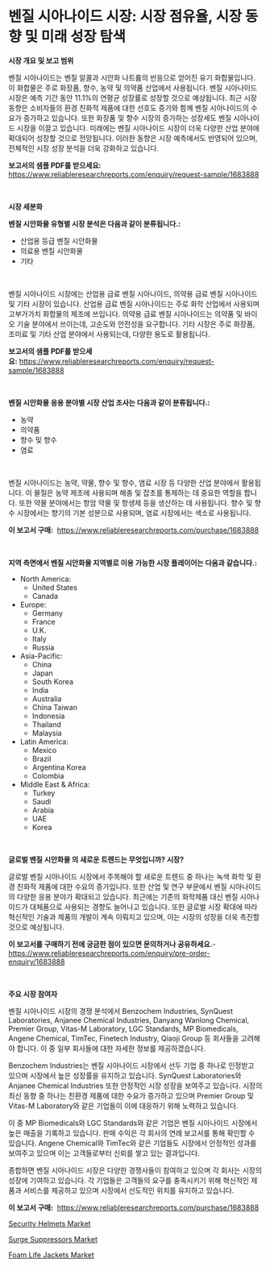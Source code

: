 <p><h1>벤질 시아나이드 시장: 시장 점유율, 시장 동향 및 미래 성장 탐색</h1></p><p><strong>시장 개요 및 보고 범위</strong></p>
<p><p>벤질 시아나이드는 벤질 알콜과 시안화 나트륨의 반응으로 얻어진 유기 화합물입니다. 이 화합물은 주로 화장품, 향수, 농약 및 의약품 산업에서 사용됩니다. 벤질 시아나이드 시장은 예측 기간 동안 11.1%의 연평균 성장률로 성장할 것으로 예상됩니다. 최근 시장 동향은 소비자들의 환경 친화적 제품에 대한 선호도 증가와 함께 벤질 시아나이드의 수요가 증가하고 있습니다. 또한 화장품 및 향수 시장의 증가하는 성장세도 벤질 시아나이드 시장을 이끌고 있습니다. 미래에는 벤질 시아나이드 시장이 더욱 다양한 산업 분야에 확대되어 성장할 것으로 전망됩니다. 이러한 동향은 시장 예측에서도 반영되어 있으며, 전체적인 시장 성장 분석을 더욱 강화하고 있습니다.</p></p>
<p><strong>보고서의 샘플 PDF를 받으세요:</strong> <a href="https://www.reliableresearchreports.com/enquiry/request-sample/1683888">https://www.reliableresearchreports.com/enquiry/request-sample/1683888</a></p>
<p>&nbsp;</p>
<p><strong>시장 세분화</strong></p>
<p><strong>벤질 시안화물 유형별 시장 분석은 다음과 같이 분류됩니다.:</strong></p>
<p><ul><li>산업용 등급 벤질 시안화물</li><li>의료용 벤질 시안화물</li><li>기타</li></ul></p>
<p>&nbsp;</p>
<p><p>벤질 시아나이드 시장에는 산업용 급료 벤질 시아나이드, 의약용 급료 벤질 시아나이드 및 기타 시장이 있습니다. 산업용 급료 벤질 시아나이드는 주로 화학 산업에서 사용되며 고부가가치 화합물의 제조에 쓰입니다. 의약용 급료 벤질 시아나이드는 의약품 및 바이오 기술 분야에서 쓰이는데, 고순도와 안전성을 요구합니다. 기타 시장은 주로 화장품, 조미료 및 기타 산업 분야에서 사용되는데, 다양한 용도로 활용됩니다.</p></p>
<p><strong>보고서의 샘플 PDF를 받으세요:</strong>&nbsp;<a href="https://www.reliableresearchreports.com/enquiry/request-sample/1683888">https://www.reliableresearchreports.com/enquiry/request-sample/1683888</a></p>
<p>&nbsp;</p>
<p><strong> 벤질 시안화물 응용 분야별 시장 산업 조사는 다음과 같이 분류됩니다.:</strong></p>
<p><ul><li>농약</li><li>의약품</li><li>향수 및 향수</li><li>염료</li></ul></p>
<p>&nbsp;</p>
<p><p>벤질 시아나이드는 농약, 약물, 향수 및 향수, 염료 시장 등 다양한 산업 분야에서 활용됩니다. 이 물질은 농약 제조에 사용되며 해충 및 잡초를 통제하는 데 중요한 역할을 합니다. 또한 약물 분야에서는 항암 약물 및 항생제 등을 생산하는 데 사용됩니다. 향수 및 향수 시장에서는 향기의 기본 성분으로 사용되며, 염료 시장에서는 색소로 사용됩니다.</p></p>
<p><strong>이 보고서 구매:</strong>&nbsp; <a href="https://www.reliableresearchreports.com/purchase/1683888">https://www.reliableresearchreports.com/purchase/1683888</a></p>
<p>&nbsp;</p>
<p><strong>지역 측면에서 벤질 시안화물 지역별로 이용 가능한 시장 플레이어는 다음과 같습니다.:</strong></p>
<p><ul>
    <li>
        North America:
        <ul>
            <li>United States</li>
            <li>Canada</li>
        </ul>
    </li>
    <li>
        Europe:
        <ul>
            <li>Germany</li>
            <li>France</li>
            <li>U.K.</li>
            <li>Italy</li>
            <li>Russia</li>
        </ul>
    </li>
    <li>
        Asia-Pacific:
        <ul>
            <li>China</li>
            <li>Japan</li>
            <li>South Korea</li>
            <li>India</li>
            <li>Australia</li>
            <li>China Taiwan</li>
            <li>Indonesia</li>
            <li>Thailand</li>
            <li>Malaysia</li>
        </ul>
    </li>
    <li>
        Latin America:
        <ul>
            <li>Mexico</li>
            <li>Brazil</li>
            <li>Argentina Korea</li>
            <li>Colombia</li>
        </ul>
    </li>
    <li>
        Middle East & Africa:
        <ul>
            <li>Turkey</li>
            <li>Saudi</li>
            <li>Arabia</li>
            <li>UAE</li>
            <li>Korea</li>
        </ul>
    </li>
    </ul></p>
<p>&nbsp;</p>
<p><strong>글로벌 벤질 시안화물 의 새로운 트렌드는 무엇입니까? 시장?</strong></p>
<p><p>글로벌 벤질 시아나이드 시장에서 주목해야 할 새로운 트렌드 중 하나는 녹색 화학 및 환경 친화적 제품에 대한 수요의 증가입니다. 또한 산업 및 연구 부문에서 벤질 시아나이드의 다양한 응용 분야가 확대되고 있습니다. 최근에는 기존의 화학제품 대신 벤질 시아나이드가 대체품으로 사용되는 경향도 늘어나고 있습니다. 또한 글로벌 시장 확대에 따라 혁신적인 기술과 제품의 개발이 계속 이뤄지고 있으며, 이는 시장의 성장을 더욱 촉진할 것으로 예상됩니다.</p></p>
<p><strong>이 보고서를 구매하기 전에 궁금한 점이 있으면 문의하거나 공유하세요.</strong>- <a href="https://www.reliableresearchreports.com/enquiry/pre-order-enquiry/1683888">https://www.reliableresearchreports.com/enquiry/pre-order-enquiry/1683888</a></p>
<p>&nbsp;</p>
<p><strong>주요 시장 참여자</strong></p>
<p><p>벤질 시아나이드 시장의 경쟁 분석에서 Benzochem Industries, SynQuest Laboratories, Anjanee Chemical Industries, Danyang Wanlong Chemical, Premier Group, Vitas-M Laboratory, LGC Standards, MP Biomedicals, Angene Chemical, TimTec, Finetech Industry, Qiaoji Group 등 회사들을 고려해야 합니다. 이 중 일부 회사들에 대한 자세한 정보를 제공하겠습니다.</p><p>Benzochem Industries는 벤질 시아나이드 시장에서 선두 기업 중 하나로 인정받고 있으며 시장에서 높은 성장률을 유지하고 있습니다. SynQuest Laboratories와 Anjanee Chemical Industries 또한 안정적인 시장 성장을 보여주고 있습니다. 시장의 최신 동향 중 하나는 친환경 제품에 대한 수요가 증가하고 있으며 Premier Group 및 Vitas-M Laboratory와 같은 기업들이 이에 대응하기 위해 노력하고 있습니다.</p><p>이 중 MP Biomedicals와 LGC Standards와 같은 기업은 벤질 시아나이드 시장에서 높은 매출을 기록하고 있습니다. 판매 수익은 각 회사의 연례 보고서를 통해 확인할 수 있습니다. Angene Chemical와 TimTec와 같은 기업들도 시장에서 안정적인 성과를 보여주고 있으며 이는 고객들로부터 신뢰를 쌓고 있는 결과입니다.</p><p>종합하면 벤질 시아나이드 시장은 다양한 경쟁사들이 참여하고 있으며 각 회사는 시장의 성장에 기여하고 있습니다. 각 기업들은 고객들의 요구를 충족시키기 위해 혁신적인 제품과 서비스를 제공하고 있으며 시장에서 선도적인 위치를 유지하고 있습니다.</p></p>
<p><strong>이 보고서 구매:</strong>&nbsp;&nbsp;<a href="https://www.reliableresearchreports.com/purchase/1683888">https://www.reliableresearchreports.com/purchase/1683888</a></p>
<p><p><a href="https://github.com/beatblasta/Market-Research-Report-List-2/blob/main/security-helmets-market.md">Security Helmets Market</a></p><p><a href="https://github.com/shotows/Market-Research-Report-List-1/blob/main/surge-suppressors-market.md">Surge Suppressors Market</a></p><p><a href="https://github.com/Sinjinluong3e0awx2m195k76/Market-Research-Report-List-1/blob/main/foam-life-jackets-market.md">Foam Life Jackets Market</a></p></p>
